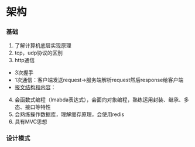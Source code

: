 # 架构

### 基础

1. 了解计算机底层实现原理
2. tcp，udp协议的区别
3. http通信
 - 3次握手
 - 1次通信：客户端发送request->服务端解析request然后response给客户端
 - [报文结构和内容](./http.md)：
4. 会函数式编程（lmabda表达式），会面向对象编程，熟练运用封装、继承、多态、接口等特性
5. 会熟练操作数据库，理解缓存原理，会使用redis
6. 具有MVC思想

### 设计模式